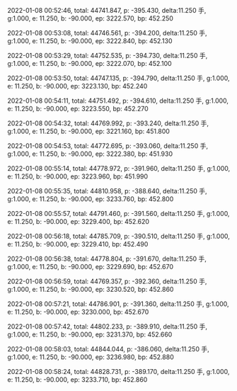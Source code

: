 2022-01-08 00:52:46, total: 44741.847, p: -395.430, delta:11.250 手, g:1.000, e: 11.250, b: -90.000, ep: 3222.570, bp: 452.250

2022-01-08 00:53:08, total: 44746.561, p: -394.200, delta:11.250 手, g:1.000, e: 11.250, b: -90.000, ep: 3222.840, bp: 452.130

2022-01-08 00:53:29, total: 44752.535, p: -394.730, delta:11.250 手, g:1.000, e: 11.250, b: -90.000, ep: 3222.070, bp: 452.100

2022-01-08 00:53:50, total: 44747.135, p: -394.790, delta:11.250 手, g:1.000, e: 11.250, b: -90.000, ep: 3223.130, bp: 452.240

2022-01-08 00:54:11, total: 44751.492, p: -394.610, delta:11.250 手, g:1.000, e: 11.250, b: -90.000, ep: 3223.550, bp: 452.270

2022-01-08 00:54:32, total: 44769.992, p: -393.240, delta:11.250 手, g:1.000, e: 11.250, b: -90.000, ep: 3221.160, bp: 451.800

2022-01-08 00:54:53, total: 44772.695, p: -393.060, delta:11.250 手, g:1.000, e: 11.250, b: -90.000, ep: 3222.380, bp: 451.930

2022-01-08 00:55:14, total: 44778.972, p: -391.960, delta:11.250 手, g:1.000, e: 11.250, b: -90.000, ep: 3223.960, bp: 451.990

2022-01-08 00:55:35, total: 44810.958, p: -388.640, delta:11.250 手, g:1.000, e: 11.250, b: -90.000, ep: 3233.760, bp: 452.800

2022-01-08 00:55:57, total: 44791.460, p: -391.560, delta:11.250 手, g:1.000, e: 11.250, b: -90.000, ep: 3229.400, bp: 452.620

2022-01-08 00:56:18, total: 44785.709, p: -390.510, delta:11.250 手, g:1.000, e: 11.250, b: -90.000, ep: 3229.410, bp: 452.490

2022-01-08 00:56:38, total: 44778.804, p: -391.670, delta:11.250 手, g:1.000, e: 11.250, b: -90.000, ep: 3229.690, bp: 452.670

2022-01-08 00:56:59, total: 44769.357, p: -392.360, delta:11.250 手, g:1.000, e: 11.250, b: -90.000, ep: 3230.520, bp: 452.860

2022-01-08 00:57:21, total: 44786.901, p: -391.360, delta:11.250 手, g:1.000, e: 11.250, b: -90.000, ep: 3230.000, bp: 452.670

2022-01-08 00:57:42, total: 44802.233, p: -389.910, delta:11.250 手, g:1.000, e: 11.250, b: -90.000, ep: 3231.370, bp: 452.660

2022-01-08 00:58:03, total: 44844.044, p: -386.060, delta:11.250 手, g:1.000, e: 11.250, b: -90.000, ep: 3236.980, bp: 452.880

2022-01-08 00:58:24, total: 44828.731, p: -389.170, delta:11.250 手, g:1.000, e: 11.250, b: -90.000, ep: 3233.710, bp: 452.860